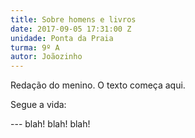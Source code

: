 ```yaml
---
title: Sobre homens e livros
date: 2017-09-05 17:31:00 Z
unidade: Ponta da Praia
turma: 9º A
autor: Joãozinho
---
```


Redação do menino. O texto começa aqui.

Segue a vida:

--- blah! blah! blah!